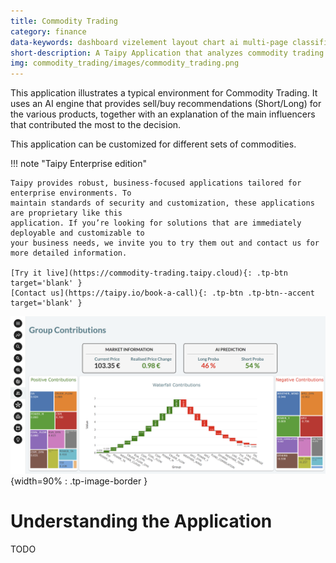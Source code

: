 ```yaml
---
title: Commodity Trading
category: finance
data-keywords: dashboard vizelement layout chart ai multi-page classification enterprise
short-description: A Taipy Application that analyzes commodity trading.
img: commodity_trading/images/commodity_trading.png
---
```


This application illustrates a typical environment for Commodity Trading. It uses an AI 
engine that provides sell/buy recommendations (Short/Long) for the various 
products, together with an explanation of the main influencers that contributed 
the most to the decision. 

This application can be customized for different sets of commodities. 

!!! note "Taipy Enterprise edition"

    Taipy provides robust, business-focused applications tailored for enterprise environments. To 
    maintain standards of security and customization, these applications are proprietary like this 
    application. If you’re looking for solutions that are immediately deployable and customizable to 
    your business needs, we invite you to try them out and contact us for more detailed information.

    [Try it live](https://commodity-trading.taipy.cloud){: .tp-btn target='blank' }
    [Contact us](https://taipy.io/book-a-call){: .tp-btn .tp-btn--accent target='blank' }


![Page](images/commodity_trading.png){width=90% : .tp-image-border }

# Understanding the Application

TODO